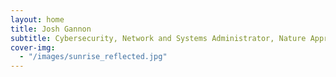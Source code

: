 ```yaml
---
layout: home
title: Josh Gannon
subtitle: Cybersecurity, Network and Systems Administrator, Nature Appreciator
cover-img:
  - "/images/sunrise_reflected.jpg"
---
```

